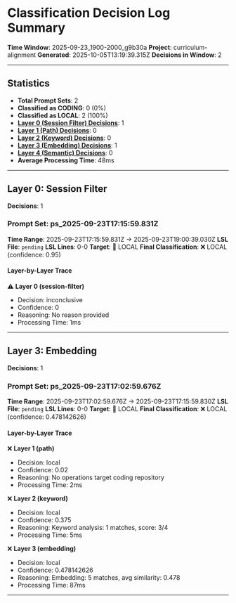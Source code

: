 # Classification Decision Log Summary

**Time Window**: 2025-09-23_1900-2000_g9b30a
**Project**: curriculum-alignment
**Generated**: 2025-10-05T13:19:39.315Z
**Decisions in Window**: 2

---

## Statistics

- **Total Prompt Sets**: 2
- **Classified as CODING**: 0 (0%)
- **Classified as LOCAL**: 2 (100%)
- **[Layer 0 (Session Filter) Decisions](#layer-0-session-filter)**: 1
- **[Layer 1 (Path) Decisions](#layer-1-path)**: 0
- **[Layer 2 (Keyword) Decisions](#layer-2-keyword)**: 0
- **[Layer 3 (Embedding) Decisions](#layer-3-embedding)**: 1
- **[Layer 4 (Semantic) Decisions](#layer-4-semantic)**: 0
- **Average Processing Time**: 48ms

---

## Layer 0: Session Filter

**Decisions**: 1

### Prompt Set: ps_2025-09-23T17:15:59.831Z

**Time Range**: 2025-09-23T17:15:59.831Z → 2025-09-23T19:00:39.030Z
**LSL File**: `pending`
**LSL Lines**: 0-0
**Target**: 📍 LOCAL
**Final Classification**: ❌ LOCAL (confidence: 0.95)

#### Layer-by-Layer Trace

⚠️ **Layer 0 (session-filter)**
- Decision: inconclusive
- Confidence: 0
- Reasoning: No reason provided
- Processing Time: 1ms

---

## Layer 3: Embedding

**Decisions**: 1

### Prompt Set: ps_2025-09-23T17:02:59.676Z

**Time Range**: 2025-09-23T17:02:59.676Z → 2025-09-23T17:15:59.830Z
**LSL File**: `pending`
**LSL Lines**: 0-0
**Target**: 📍 LOCAL
**Final Classification**: ❌ LOCAL (confidence: 0.478142626)

#### Layer-by-Layer Trace

❌ **Layer 1 (path)**
- Decision: local
- Confidence: 0.02
- Reasoning: No operations target coding repository
- Processing Time: 2ms

❌ **Layer 2 (keyword)**
- Decision: local
- Confidence: 0.375
- Reasoning: Keyword analysis: 1 matches, score: 3/4
- Processing Time: 5ms

❌ **Layer 3 (embedding)**
- Decision: local
- Confidence: 0.478142626
- Reasoning: Embedding: 5 matches, avg similarity: 0.478
- Processing Time: 87ms

---

